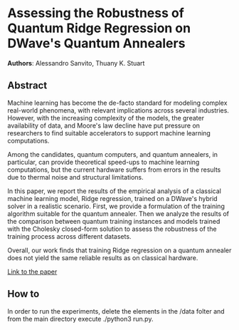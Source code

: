 # Assessing the Robustness of Quantum Ridge Regression on DWave's Quantum Annealers

**Authors**: Alessandro Sanvito, Thuany K. Stuart

## Abstract

Machine learning has become the de-facto standard for modeling complex real-world phenomena, with relevant implications across several industries. However, with the increasing complexity of the models, the greater availability of data, and Moore's law decline have put pressure on researchers to find suitable accelerators to support machine learning computations.

Among the candidates, quantum computers, and quantum annealers, in particular, can provide theoretical speed-ups to machine learning computations, but the current hardware suffers from errors in the results due to thermal noise and structural limitations.

In this paper, we report the results of the empirical analysis of a classical machine learning model, Ridge regression, trained on a DWave's hybrid solver in a realistic scenario. First, we provide a formulation of the training algorithm suitable for the quantum annealer. Then we analyze the results of the comparison between quantum training instances and models trained with the Cholesky closed-form solution to assess the robustness of the training process across different datasets.

Overall, our work finds that training Ridge regression on a quantum annealer does not yield the same reliable results as on classical hardware.

[Link to the paper](paper.pdf)

## How to

In order to run the experiments, delete the elements in the /data folter and from the main directory execute ./python3 run.py.
